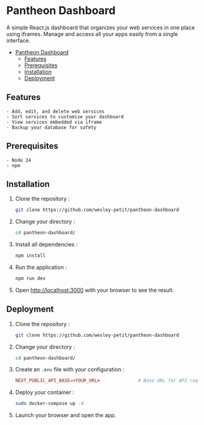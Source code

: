 # Pantheon Dashboard

A simple React.js dashboard that organizes your web services in one place using iframes. Manage and access all your apps easily from a single interface.

- [Pantheon Dashboard](#pantheon-dashboard)
  - [Features](#features)
  - [Prerequisites](#prerequisites)
  - [Installation](#installation)
  - [Deployment](#deployment)

## Features

    - Add, edit, and delete web services
    - Sort services to customize your dashboard
    - View services embedded via iframe
    - Backup your database for safety

## Prerequisites

    - Node 24
    - npm

## Installation

1. Clone the repository :

    ```bash
    git clone https://github.com/wesley-petit/pantheon-dashboard
    ```

2. Change your directory :

    ```bash
    cd pantheon-dashboard/
    ```

3. Install all dependencies :

    ```bash
    npm install
    ```

4. Run the application :

    ```bash
    npm run dev
    ```

5. Open [http://localhost:3000](http://localhost:3000) with your browser to see the result.

## Deployment

1. Clone the repository :

    ```bash
    git clone https://github.com/wesley-petit/pantheon-dashboard
    ```

2. Change your directory :

    ```bash
    cd pantheon-dashboard/
    ```

3. Create an `.env` file with your configuration :

    ```conf
    NEXT_PUBLIC_API_BASE=<YOUR_URL>              # Base URL for API requests used by the Next.js app (e.g. http://localhost:3000)
    ```

4. Deploy your container :

    ```bash
    sudo docker-compose up -d
    ```

5. Launch your browser and open the app.

